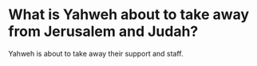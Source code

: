 # What is Yahweh about to take away from Jerusalem and Judah?

Yahweh is about to take away their support and staff.
